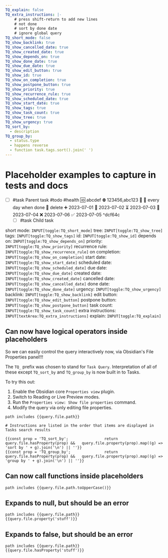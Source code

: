 ```yaml
---
TQ_explain: false
TQ_extra_instructions: |-
    # press shift-return to add new lines
    # not done
    # sort by done date
    # ignore global query
TQ_short_mode: false
TQ_show_backlink: true
TQ_show_cancelled_date: true
TQ_show_created_date: true
TQ_show_depends_on: true
TQ_show_done_date: true
TQ_show_due_date: true
TQ_show_edit_button: true
TQ_show_id: true
TQ_show_on_completion: true
TQ_show_postpone_button: true
TQ_show_priority: true
TQ_show_recurrence_rule: true
TQ_show_scheduled_date: true
TQ_show_start_date: true
TQ_show_tags: true
TQ_show_task_count: true
TQ_show_tree: true
TQ_show_urgency: true
TQ_sort_by:
  - description
TQ_group_by:
  - status.type
  - happens reverse
  - function task.tags.sort().join(' ')
---
```


# Placeholder examples to capture in tests and docs

- [ ] #task Parent task #todo #health 🆔 abcdef ⛔ 123456,abc123 🔼 🔁 every day when done 🏁 delete ➕ 2023-07-01 🛫 2023-07-02 ⏳ 2023-07-03 📅 2023-07-04 ❌ 2023-07-06 ✅ 2023-07-05 ^dcf64c
  - [ ] #task Child task

<!-- placeholder to force blank line before included text --><!-- include: DocsSamplesForDefaults.test.DocsSamplesForDefaults_meta-bind-widgets-include.approved.md -->

short mode: `INPUT[toggle:TQ_short_mode]`
tree: `INPUT[toggle:TQ_show_tree]`
tags: `INPUT[toggle:TQ_show_tags]`
id: `INPUT[toggle:TQ_show_id]` depends on: `INPUT[toggle:TQ_show_depends_on]`
priority: `INPUT[toggle:TQ_show_priority]`
recurrence rule: `INPUT[toggle:TQ_show_recurrence_rule]` on completion: `INPUT[toggle:TQ_show_on_completion]`
start date: `INPUT[toggle:TQ_show_start_date]` scheduled date: `INPUT[toggle:TQ_show_scheduled_date]` due date: `INPUT[toggle:TQ_show_due_date]`
created date: `INPUT[toggle:TQ_show_created_date]` cancelled date: `INPUT[toggle:TQ_show_cancelled_date]` done date: `INPUT[toggle:TQ_show_done_date]`
urgency: `INPUT[toggle:TQ_show_urgency]`
backlink: `INPUT[toggle:TQ_show_backlink]`
edit button: `INPUT[toggle:TQ_show_edit_button]` postpone button: `INPUT[toggle:TQ_show_postpone_button]`
task count: `INPUT[toggle:TQ_show_task_count]`
extra instructions: `INPUT[textArea:TQ_extra_instructions]`
explain: `INPUT[toggle:TQ_explain]`

<!-- placeholder to force blank line after included text --><!-- endInclude -->

## Can now have logical operators inside placeholders

So we can easily control the query interactively now, via Obsidian's File Properties panel!!!

The `TQ_` prefix was chosen to stand for `Task Query`. Interpretation of all of these except `TQ_sort_by` and `TQ_group_by` is now built in to Tasks.

To try this out:

1. Enable the Obsidian core `Properties view` plugin.
2. Switch to Reading or Live Preview modes.
3. Run the `Properties view: Show file properties` command.
4. Modify the query via only editing file properties.

```tasks
path includes {{query.file.path}}

# Instructions are listed in the order that items are displayed in Tasks search results

{{const prop = 'TQ_sort_by';                return query.file.hasProperty(prop) &&   query.file.property(prop).map((g) => 'sort by ' + g).join('\n') || ''}}
{{const prop = 'TQ_group_by';               return query.file.hasProperty(prop) &&   query.file.property(prop).map((g) => 'group by ' + g).join('\n') || ''}}
```

## Can now call functions inside placeholders

```tasks
path includes {{query.file.path.toUpperCase()}}
```

## Expands to null, but should be an error

```tasks
path includes {{query.file.path}}
{{query.file.property('stuff')}}
```

## Expands to false, but should be an error

```tasks
path includes {{query.file.path}}
{{query.file.hasProperty('stuff')}}
```
